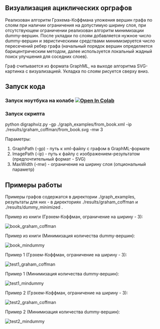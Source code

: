 ## Визуализация ациклических орграфов

Реализован алгоритм Грэхема-Коффмана уложения вершин графа по слоям при наличии ограничения на допустимую ширину слоя, при отсутствующем ограничении реализован алгоритм минимизации dummy-вершин. После укладки по слоям добавляется нужное число dummy-вершин и эвристическими средствами минимизируется число пересечений ребер графа (начальный порядок вершин определяется барицентрическим методом, далее используется локальный жадный поиск улучшения для соседних слоев).

Граф считывается из формата GraphML, на выходе алгоритма SVG-картинка с визуализацией.
Укладка по слоям рисуется сверху вниз.

## Запуск кода

### Запуск ноутбука на колабе [![Open In Colab](https://colab.research.google.com/assets/colab-badge.svg)](https://colab.research.google.com/github/S4nh1seR/DataViz/blob/main/digraphviz/digraphviz.ipynb)

### Запуск скрипта
python digraphviz.py -gp ./graph_examples/from_book.xml -ip ./results/graham_coffman/from_book.svg -mw 3

Параметры:
1. GraphPath (-gp) - путь к xml-файлу с графом в GraphML-формате
2. ImagePath (-ip) - путь к файлу с изображением-результатом (предпочтительный формат - SVG)
3. MaxWidth (-mw) - ограничение на ширину слоя (опциональный параметр)
## Примеры работы

Примеры графов содержатся в директории ./graph_examples, результаты для них - в директориях ./results/graham_coffman и ./results/dummy_minimized .

Пример из книги (Грэхем-Коффман, ограничение на ширину - 3):

![book_graham_coffman](./results/graham_coffman/from_book.svg)

Пример из книги (Минимизация количества dummy-вершин):

![book_mindummy](./results/dummy_minimized/from_book.svg)

Пример 1 (Грэхем-Коффман, ограничение на ширину - 3):

![test1_graham_coffman](./results/graham_coffman/test1.svg)

Пример 1 (Минимизация количества dummy-вершин):

![test1_mindummy](./results/dummy_minimized/test1.svg)

Пример 2 (Грэхем-Коффман, ограничение на ширину - 3):

![test2_graham_coffman](./results/graham_coffman/test2.svg)

Пример 2 (Минимизация количества dummy-вершин):

![test2_mindummy](./results/dummy_minimized/test2.svg)